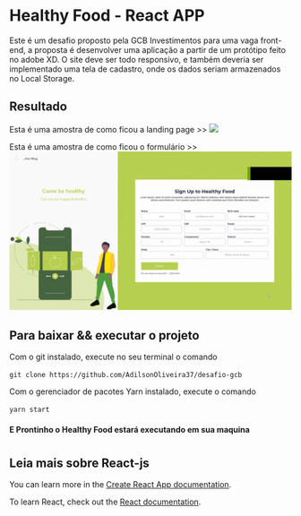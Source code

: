 # Healthy Food - React APP

Este é um desafio proposto pela GCB Investimentos para uma vaga front-end, a proposta é desenvolver uma aplicação a partir de um protótipo feito no adobe XD. O site deve ser todo responsivo, e também deveria ser implementado uma tela de cadastro, onde os dados seriam armazenados no Local Storage.

## Resultado

Esta é uma amostra de como ficou a landing page >>
<img src="./public/readme-image.gif" width="960px" />

Esta é uma amostra de como ficou o formulário >>
<img src="./public/readme-form.gif" width="960px" />

## Para baixar  && executar o projeto

Com o git instalado, execute no seu terminal o comando 

`git clone https://github.com/AdilsonOliveira37/desafio-gcb`

Com o gerenciador de pacotes Yarn instalado, execute o comando

`yarn start`

#### E Prontinho o Healthy Food estará executando em sua maquina


# 

## Leia mais sobre React-js

You can learn more in the [Create React App documentation](https://facebook.github.io/create-react-app/docs/getting-started).

To learn React, check out the [React documentation](https://reactjs.org/).

